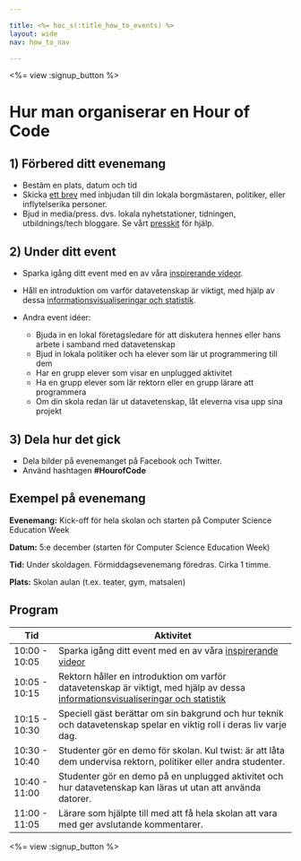 ```yaml
---

title: <%= hoc_s(:title_how_to_events) %>
layout: wide
nav: how_to_nav

---
```


<%= view :signup_button %>

# Hur man organiserar en Hour of Code

## 1) Förbered ditt evenemang

  * Bestäm en plats, datum och tid
  * Skicka [ett brev](https://docs.google.com/a/code.org/document/d/1eP41sKW7y0qq_JvkRIgZK8dWYICaGRZ4CCDETXa78wY/edit) med inbjudan till din lokala borgmästaren, politiker, eller inflytelserika personer.
  * Bjud in media/press. dvs. lokala nyhetstationer, tidningen, utbildnings/tech bloggare. Se vårt [presskit](<%= resolve_url('/promote/press-kit') %>) för hjälp.

## 2) Under ditt event

  * Sparka igång ditt event med en av våra [inspirerande videor](<%= resolve_url('/promote/resources#videos') %>).
  * Håll en introduktion om varför datavetenskap är viktigt, med hjälp av dessa [informationsvisualiseringar och statistik](<%= resolve_url('/promote/stats') %>).   
      
    
  * Andra event idéer: 
      * Bjuda in en lokal företagsledare för att diskutera hennes eller hans arbete i samband med datavetenskap
      * Bjud in lokala politiker och ha elever som lär ut programmering till dem
      * Har en grupp elever som visar en unplugged aktivitet
      * Ha en grupp elever som lär rektorn eller en grupp lärare att programmera
      * Om din skola redan lär ut datavetenskap, låt eleverna visa upp sina projekt

## 3) Dela hur det gick

  * Dela bilder på evenemanget på Facebook och Twitter. 
  * Använd hashtagen **#HourofCode**

## Exempel på evenemang

**Evenemang:** Kick-off för hela skolan och starten på Computer Science Education Week

**Datum:** 5:e december (starten för Computer Science Education Week)

**Tid:** Under skoldagen. Förmiddagsevenemang föredras. Cirka 1 timme.

**Plats:** Skolan aulan (t.ex. teater, gym, matsalen)   
  


## Program

| Tid           | Aktivitet                                                                                                                                                             |
| ------------- | --------------------------------------------------------------------------------------------------------------------------------------------------------------------- |
| 10:00 - 10:05 | Sparka igång ditt event med en av våra [inspirerande videor](<%= resolve_url('/promote/resources#videos') %>)                                                           |
| 10:05 - 10:15 | Rektorn håller en introduktion om varför datavetenskap är viktigt, med hjälp av dessa [informationsvisualiseringar och statistik](<%= resolve_url('/promote/stats') %>) |
| 10:15 - 10:30 | Speciell gäst berättar om sin bakgrund och hur teknik och datavetenskap spelar en viktig roll i deras liv varje dag.                                                  |
| 10:30 - 10:40 | Studenter gör en demo för skolan. Kul twist: är att låta dem undervisa rektorn, politiker eller andra studenter.                                                      |
| 10:40 - 11:00 | Studenter gör en demo på en unplugged aktivitet och hur datavetenskap kan läras ut utan att använda datorer.                                                          |
| 11:00 - 11:05 | Lärare som hjälpte till med att få hela skolan att vara med ger avslutande kommentarer.                                                                               |

<%= view :signup_button %>